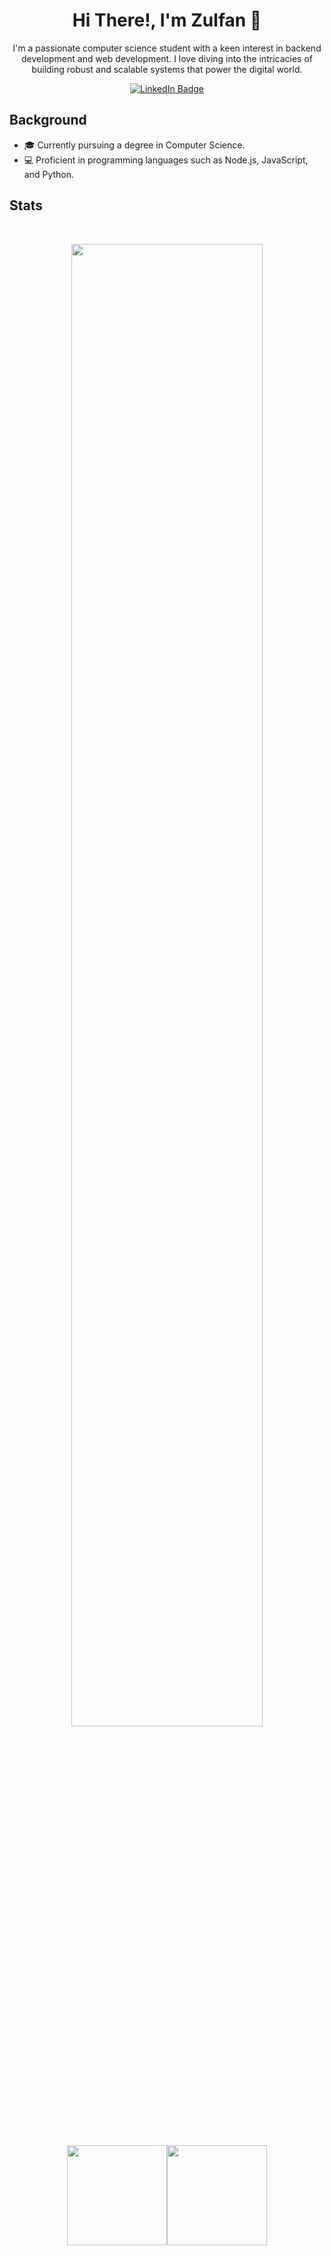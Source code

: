 <div align="center">
  <h1>Hi There!, I'm Zulfan 👋</h1>
</div>
<div id="badges" align="center">
  <p>  I'm  a passionate computer science student with a keen interest in backend development and web development. I love diving into the intricacies of building robust and scalable systems that power the digital world.</p>
  <a href="https://www.linkedin.com/in/muhamadzulfan/" target="_blank">  
    <img src="https://img.shields.io/badge/LinkedIn-blue?style=for-the-badge&logo=linkedin&logoColor=white" alt="LinkedIn Badge"/>
  </a>
  <br>
<img src="https://komarev.com/ghpvc/?username=neunicorn&style=flat-square&color=blue" alt=""/>
</div>

## Background
- 🎓 Currently pursuing a degree in Computer Science.
- 💻 Proficient in programming languages such as Node.js, JavaScript, and Python. 

## Stats
<br>
<p align="center">
  <img src="http://github-readme-streak-stats.herokuapp.com?user=neunicorn&background=1B212F&border=1B212F&ring=F08080&sideNums=FFFFFF&sideLabels=FFFFFF&stroke=66718F&fire=F08080&currStreakNum=FFFFFF&currStreakLabel=FFFFFF&dates=FFFFFF" width="78%">
  <br>
  <img src="https://github-readme-stats.vercel.app/api?username=neunicorn&border_radius=0&hide_border=true&show_icons=true&bg_color=1B212F&text_color=FFFFFF" height="160px"><img src="https://github-readme-stats.vercel.app/api/top-langs/?username=neunicorn&border_radius=0&hide_border=true&layout=compact&bg_color=1B212F&text_color=FFFFFF" height="160px">
</p>
